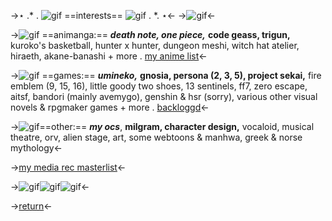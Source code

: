 ->⋆ .\* .  ![gif](http://media.tumblr.com/tumblr_lm5zg0qqv51qfjg76.gif) ==interests== ![gif](http://media.tumblr.com/tumblr_lm5yv2YMh91qfjg76.gif) . \*. ⋆<-
->![gif](https://noviecita.crd.co/assets/images/gallery17/dea32dc3.png?v=b654ba2f)<-

->![gif](http://dl6.glitter-graphics.net/pub/1736/1736656arnsfxyvxr.gif) ==animanga:== ***death note, one piece,*** **code geass, trigun,** kuroko's basketball, hunter x hunter, dungeon meshi, witch hat atelier, hiraeth, akane-banashi + more . [my anime list](https://myanimelist.net/profile/misamxsa)<-

->![gif](http://media.tumblr.com/tumblr_lm5yut3NlP1qfjg76.gif) ==games:== ***umineko,*** **gnosia, persona (2, 3, 5), project sekai,** fire emblem (9, 15, 16), little goody two shoes, 13 sentinels, ff7, zero escape, aitsf, bandori (mainly avemygo), genshin & hsr (sorry), various other visual novels & rpgmaker games + more . [backloggd](https://www.backloggd.com/u/asuramaruz/)<-

->![gif](http://media.tumblr.com/tumblr_lrdme7RhOb1qfjg76.gif)==other:== ***my ocs***, **milgram, character design,** vocaloid, musical theatre, orv, alien stage, art, some webtoons & manhwa, greek & norse mythology<-

->[my media rec masterlist](https://docs.google.com/presentation/d/1bHXMJ-aqIVhbOqgO64SxC9wXZTIIqBiFSHfD0ygB9W4/edit?usp=drivesdk)<-

->![gif](http://media.tumblr.com/tumblr_lm6mw6SA7w1qfjg76.gif)![gif](http://media.tumblr.com/tumblr_lm5yzcC9Mr1qfjg76.gif)![gif](http://media.tumblr.com/tumblr_lm6my4jbbi1qfjg76.gif)<-

->[return](https://rentry.org/suzalulu)<-